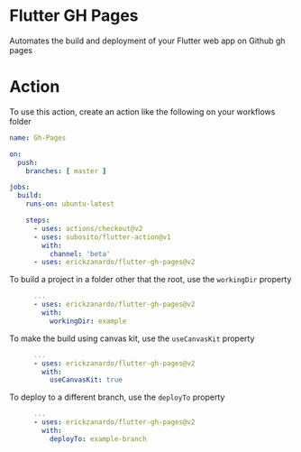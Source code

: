 # Flutter GH Pages

Automates the build and deployment of your Flutter web app on Github gh pages

# Action

To use this action, create an action like the following on your workflows folder

```yml
name: Gh-Pages

on:
  push:
    branches: [ master ]

jobs:
  build:
    runs-on: ubuntu-latest

    steps:
      - uses: actions/checkout@v2
      - uses: subosito/flutter-action@v1
        with:
          channel: 'beta'
      - uses: erickzanardo/flutter-gh-pages@v2
```
To build a project in a folder other that the root, use the `workingDir` property

```yml
      ...
      - uses: erickzanardo/flutter-gh-pages@v2
        with:
          workingDir: example
```

To make the build using canvas kit, use the `useCanvasKit` property

```yml
      ...
      - uses: erickzanardo/flutter-gh-pages@v2
        with:
          useCanvasKit: true
```

To deploy to a different branch, use the `deployTo` property

```yml
      ...
      - uses: erickzanardo/flutter-gh-pages@v2
        with:
          deployTo: example-branch
```
